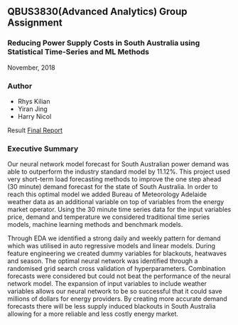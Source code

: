 ## QBUS3830(Advanced Analytics) Group Assignment
### Reducing Power Supply Costs in South Australia using Statistical Time-Series and ML Methods

November, 2018

### Author
- Rhys Kilian 
- Yiran Jing
- Harry Nicol

Result [Final Report](../MachineLearningTimeSeries/Report.pdf)

### Executive Summary
Our neural network model forecast for South Australian power demand was able to outperform the industry standard model by 11.12%. This project used very short-term load forecasting methods to improve the one step ahead (30 minute) demand forecast for the state of South Australia. In order to reach this optimal model we added Bureau of Meteorology Adelaide weather data as an additional variable on top of variables from the energy market operator. Using the 30 minute time series data for the input variables price, demand and temperature we considered traditional time series models, machine learning methods and benchmark models.

Through EDA we identified a strong daily and weekly pattern for demand which was utilised in auto regressive models and linear models. During feature engineering we created dummy variables for blackouts, heatwaves and season. The optimal neural network was identified through a randomised grid search cross validation of hyperparameters. Combination forecasts were considered but could not beat the performance of the neural network model. The expansion of input variables to include weather variables allows our neural network to be so successful that it could save millions of dollars for energy providers. By creating more accurate demand forecasts there will be less supply induced blackouts in South Australia allowing for a more reliable and less costly energy market.
